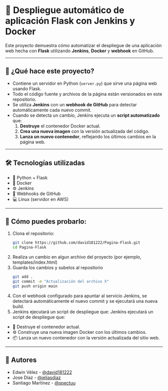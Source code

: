 # 🔄 Despliegue automático de aplicación Flask con Jenkins y Docker

Este proyecto demuestra cómo automatizar el despliegue de una aplicación web hecha con **Flask** utilizando **Jenkins**, **Docker** y **webhook** en GitHub.

---

## 🚀 ¿Qué hace este proyecto?

- Contiene un servidor en Python (`server.py`) que sirve una página web usando Flask.
- Todo el código fuente y archivos de la página están versionados en este repositorio.
- Se utiliza **Jenkins** con un **webhook de GitHub** para detectar automáticamente cada nuevo commit.
- Cuando se detecta un cambio, Jenkins ejecuta un **script automatizado** que:
  1. **Destruye** el contenedor Docker actual.
  2. **Crea una nueva imagen** con la versión actualizada del código.
  3. **Lanza un nuevo contenedor**, reflejando los últimos cambios en la página web.

---

## 🛠️ Tecnologías utilizadas

- 🐍 Python + Flask
- 🐳 Docker
- ⚙️ Jenkins
- 🔗 Webhooks de GitHub
- 💻 Linux (servidor en AWS)

---
## 🧪 Cómo puedes probarlo:

1. Clona el repositorio:
   ```bash
   git clone https://github.com/david181222/Pagina-Flask.git
   cd Pagina-Flask
2. Realiza un cambio en algun archivo del proyecto (por ejemplo, templates/index.html)
3. Guarda los cambios y subelos al repositorio
    ```bash
    git add .
    git commit -m "Actualización del archivo X"
    git push origin main
4. Con el webhook configurado para apuntar al servicio Jenkins, se detectará automáticamente el nuevo commit y se ejecutará una nueva build.
5. Jenkins ejecutará un script de despliegue que:
Jenkins ejecutará un script de despliegue que:

- 🧹 Destruye el contenedor actual.
- ⚙️ Construye una nueva imagen Docker con los últimos cambios.
- 📦 Lanza un nuevo contenedor con la versión actualizada del sitio web.

---   

## 👥 Autores

- Edwin Vélez - [@david181222](https://github.com/david181222)
- Jose Díaz - [@jeliasdiaz](https://github.com/jeliasdiaz)
- Santiago Martínez - [@spectuu](https://github.com/spectuu)


